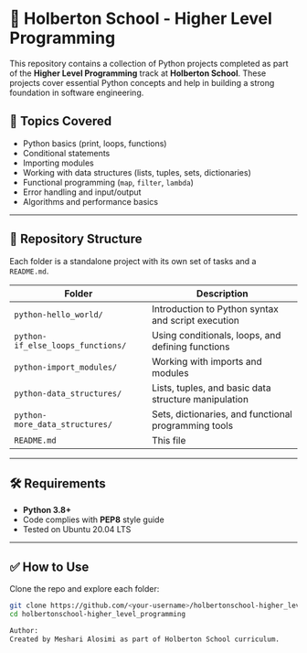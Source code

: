 # 📘 Holberton School - Higher Level Programming

This repository contains a collection of Python projects completed as part of the **Higher Level Programming** track at **Holberton School**. These projects cover essential Python concepts and help in building a strong foundation in software engineering.

## 🧠 Topics Covered

- Python basics (print, loops, functions)
- Conditional statements
- Importing modules
- Working with data structures (lists, tuples, sets, dictionaries)
- Functional programming (`map`, `filter`, `lambda`)
- Error handling and input/output
- Algorithms and performance basics

---

## 📁 Repository Structure

Each folder is a standalone project with its own set of tasks and a `README.md`.

| Folder | Description |
|--------|-------------|
| `python-hello_world/` | Introduction to Python syntax and script execution |
| `python-if_else_loops_functions/` | Using conditionals, loops, and defining functions |
| `python-import_modules/` | Working with imports and modules |
| `python-data_structures/` | Lists, tuples, and basic data structure manipulation |
| `python-more_data_structures/` | Sets, dictionaries, and functional programming tools |
| `README.md` | This file |

---

## 🛠 Requirements

- **Python 3.8+**
- Code complies with **PEP8** style guide
- Tested on Ubuntu 20.04 LTS

---

## ✅ How to Use

Clone the repo and explore each folder:
```bash
git clone https://github.com/<your-username>/holbertonschool-higher_level_programming.git
cd holbertonschool-higher_level_programming

Author:
Created by Meshari Alosimi as part of Holberton School curriculum.
